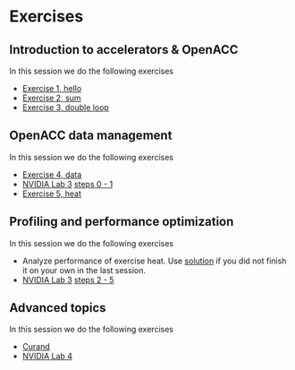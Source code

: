 # Exercises

## Introduction to accelerators & OpenACC

In this session we do the following exercises

- [Exercise 1, hello](/exercises/hello/)
- [Exercise 2, sum](/exercises/sum/)
- [Exercise 3, double loop](/exercises/doubleloop/)

## OpenACC data management

In this session we do the following exercises

- [Exercise 4, data](/exercises/data/)
- [NVIDIA Lab 3](/nvidia-labs/lab3/) [steps 0 - 1](/nvidia-labs/lab3/steps-0-1.md)
- [Exercise 5, heat](/exercises/heat/)

## Profiling and performance optimization

In this session we do the following exercises

- Analyze performance of exercise heat. Use [solution](/exercises/heat/solution) if you did not finish it on your own in the last session.
- [NVIDIA Lab 3](/nvidia-labs/lab3/) [steps 2 - 5](/nvidia-labs/lab3/steps-2-5.md)

## Advanced topics

In this session we do the following exercises

- [Curand](/exercises/curand)
- [NVIDIA Lab 4](/nvidia-labs/lab4.pipelining/)
